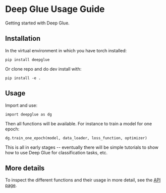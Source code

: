 # Deep Glue Usage Guide

Getting started with Deep Glue. 

## Installation

In the virtual environment in which you have torch installed:

    pip install deepglue

Or clone repo and do dev install with:

    pip install -e . 

## Usage

Import and use:

    import deepglue as dg

Then all functions will be available. For instance to train a model for one epoch:

    dg.train_one_epoch(model, data_loader, loss_function, optimizer)

This is all in early stages -- eventually there will be simple tutorials to show how to use Deep Glue for classification tasks, etc.  

## More details

To inspect the different functions and their usage in more detail, see the [API page](api.md).

